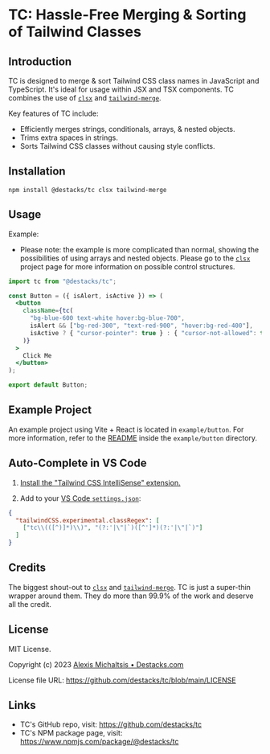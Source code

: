 # TC: Hassle-Free Merging & Sorting of Tailwind Classes

## Introduction

TC is designed to merge & sort Tailwind CSS class names in JavaScript and TypeScript. It's ideal for usage within JSX and TSX components. TC combines the use of [`clsx`](https://github.com/lukeed/clsx) and [`tailwind-merge`](https://github.com/dcastil/tailwind-merge).

Key features of TC include:

- Efficiently merges strings, conditionals, arrays, & nested objects.
- Trims extra spaces in strings.
- Sorts Tailwind CSS classes without causing style conflicts.

## Installation

```
npm install @destacks/tc clsx tailwind-merge
```

## Usage

Example:

- Please note: the example is more complicated than normal, showing the possibilities of using arrays and nested objects. Please go to the [`clsx`](https://github.com/lukeed/clsx) project page for more information on possible control structures.

```jsx
import tc from "@destacks/tc";

const Button = ({ isAlert, isActive }) => (
  <button
    className={tc(
      "bg-blue-600 text-white hover:bg-blue-700",
      isAlert && ["bg-red-300", "text-red-900", "hover:bg-red-400"],
      isActive ? { "cursor-pointer": true } : { "cursor-not-allowed": true }
    )}
  >
    Click Me
  </button>
);

export default Button;
```

## Example Project

An example project using Vite + React is located in `example/button`. For more information, refer to the [README](example/button/README.md) inside the `example/button` directory.

## Auto-Complete in VS Code

1. [Install the "Tailwind CSS IntelliSense" extension.](https://marketplace.visualstudio.com/items?itemName=bradlc.vscode-tailwindcss)

2. Add to your [VS Code `settings.json`](https://code.visualstudio.com/docs/getstarted/settings):

```json
{
  "tailwindCSS.experimental.classRegex": [
    ["tc\\(([^)]*)\\)", "(?:'|\"|`)([^']*)(?:'|\"|`)"]
  ]
}
```

## Credits

The biggest shout-out to [`clsx`](https://github.com/lukeed/clsx) and [`tailwind-merge`](https://github.com/dcastil/tailwind-merge). TC is just a super-thin wrapper around them. They do more than 99.9% of the work and deserve all the credit.

## License

MIT License.

Copyright (c) 2023 [Alexis Michaltsis • Destacks.com](https://destacks.com/)

License file URL: https://github.com/destacks/tc/blob/main/LICENSE

## Links

- TC's GitHub repo, visit: https://github.com/destacks/tc
- TC's NPM package page, visit: https://www.npmjs.com/package/@destacks/tc
